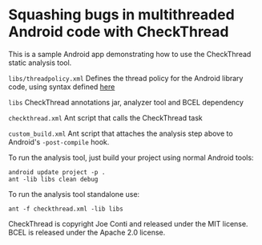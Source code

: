 # Squashing bugs in multithreaded Android code with CheckThread

This is a sample Android app demonstrating how to use the CheckThread static analysis tool.

`libs/threadpolicy.xml` Defines the thread policy for the Android library code, using syntax defined [here](http://www.checkthread.org/threadpolicyxml.html)

`libs` CheckThread annotations jar, analyzer tool and BCEL dependency

`checkthread.xml` Ant script that calls the CheckThread task

`custom_build.xml` Ant script that attaches the analysis step above to Android's `-post-compile` hook.

To run the analysis tool, just build your project using normal Android tools:

    android update project -p .
    ant -lib libs clean debug

To run the analysis tool standalone use:

    ant -f checkthread.xml -lib libs

CheckThread is copyright Joe Conti and released under the MIT license.
BCEL is released under the Apache 2.0 license.
